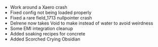 * Work around a Xaero crash
* Fixed config not being loaded properly
* Fixed a rare field_1713 nullpointer crash
* Delrene now takes Void to make instead of water to avoid weirdness
* Some EMI integration cleanup
* Added soaking recipes for concrete
* Added Scorched Crying Obsidian
